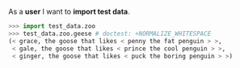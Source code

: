 As a **user** I want to **import test data**.
```python
>>> import test_data.zoo
>>> test_data.zoo.geese # doctest: +NORMALIZE_WHITESPACE
(< grace, the goose that likes < penny the fat penguin > >, 
 < gale, the goose that likes < prince the cool penguin > >,
 < ginger, the goose that likes < puck the boring penguin > >)

```
